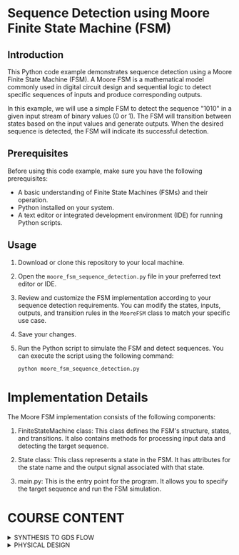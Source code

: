 

# Sequence Detection using Moore Finite State Machine (FSM)

## Introduction

This Python code example demonstrates sequence detection using a Moore Finite State Machine (FSM). A Moore FSM is a mathematical model commonly used in digital circuit design and sequential logic to detect specific sequences of inputs and produce corresponding outputs.

In this example, we will use a simple FSM to detect the sequence "1010" in a given input stream of binary values (0 or 1). The FSM will transition between states based on the input values and generate outputs. When the desired sequence is detected, the FSM will indicate its successful detection.

## Prerequisites

Before using this code example, make sure you have the following prerequisites:

- A basic understanding of Finite State Machines (FSMs) and their operation.
- Python installed on your system.
- A text editor or integrated development environment (IDE) for running Python scripts.

## Usage


1. Download or clone this repository to your local machine.

2. Open the `moore_fsm_sequence_detection.py` file in your preferred text editor or IDE.

3. Review and customize the FSM implementation according to your sequence detection requirements. You can modify the states, inputs, outputs, and transition rules in the `MooreFSM` class to match your specific use case.

4. Save your changes.

5. Run the Python script to simulate the FSM and detect sequences. You can execute the script using the following command:

   ```bash
   python moore_fsm_sequence_detection.py
   ```


# Implementation Details

The Moore FSM implementation consists of the following components:

1. FiniteStateMachine class: This class defines the FSM's structure, states, and transitions. It also contains methods for processing input data and detecting the target sequence.

2. State class: This class represents a state in the FSM. It has attributes for the state name and the output signal associated with that state.

3. main.py: This is the entry point for the program. It allows you to specify the target sequence and run the FSM simulation.

# COURSE CONTENT

</details>
<details>
<summary> SYNTHESIS TO GDS FLOW </summary>
<br>



# SYNTHESIS TO GDS FLOW:
      step1:
      iverilog Sequence_Detector_MOORE.v tb_Sequence_Detector_Moore_FSM.v -o output_fsm.out
      step2:
      ./output_fsm.out
      

![Screenshot from 2023-10-15 15-55-30](https://github.com/rohithgopakumar/pes_seq_moore_fsm/assets/131611312/84c1b337-621c-41ca-9cec-633f24ecde0d)


# SYNTHESIS USING YOSYS

![Screenshot from 2023-10-15 15-59-05](https://github.com/rohithgopakumar/pes_seq_moore_fsm/assets/131611312/8038c897-29a6-4eba-9a90-aa3be1f3e385)



![Screenshot from 2023-10-15 16-01-45](https://github.com/rohithgopakumar/pes_seq_moore_fsm/assets/131611312/a0c746d5-1d51-4567-b35a-e5fce4dc2d96)


# NETLIST

![Screenshot from 2023-10-15 15-10-16](https://github.com/rohithgopakumar/pes_seq_moore_fsm/assets/131611312/2be2da4c-5f4f-4455-93cb-40cf751256e7)




![Screenshot from 2023-10-15 15-10-36](https://github.com/rohithgopakumar/pes_seq_moore_fsm/assets/131611312/b8c668fd-8841-4948-a83e-0007719ecba9)


</details>
<details>
<summary> PHYSICAL DESIGN </summary>
<br>
# PHYSICAL DESIGN 


# Getting Started With OpenLane:

## Table of Contents

1) [Introduction](#introduction)
2) [Prerequisites](#prerequisites)
3) [Installation](#installation)
4) [Usage](#usage)

## 1)Introduction

Provide a brief introduction to your project here. Explain what it does and why it's useful.



### 2)Prerequisites

Before you begin, ensure you have met the following requirements:

- **Linux Operating System**: Your project works on Linux. You can specify the required distribution if necessary.

- **Docker**: Docker is used for managing dependencies and isolating the environment.

Replace with additional prerequisites, if any.

### 3)Installation

Use this section to describe how to install your project. You can provide step-by-step instructions or scripts here. For example:

1. Clone this repository to your local machine:

   ```bash
   git clone https://github.com/yourusername/your-project.git
   cd your-project
   ```

2. Set up the environment by pulling the Docker container:
   ```bash
   make build
   ```

3. Build the OpenLane tools:

   ```bash
   make openlane
   ```

4. Source the environment:

   ```bash
   source sourceme.sh
   ```

## 4)Usage

To run OpenLane, navigate to your project directory and use the provided run script:

   ```bash
      cd path/to/your/project
      run_designs
   ```
You can find more detailed usage instructions in the OpenLane documentation.

# Key Considerations

### 1. Functional Block Placement

Deciding where to place different functional blocks is crucial. Blocks that frequently exchange data should be positioned close to each other to minimize signal delays, while those with less interaction can be placed farther apart.

### 2. Power Distribution

Efficient power distribution networks are vital to ensure that all components receive a stable power supply. Careful consideration of power grid topology, voltage domains, and decoupling capacitors is necessary.

### 3. Signal Routing

Planning the routing of signals between blocks and components is critical for minimizing signal congestion, reducing wirelength, and maintaining signal integrity.

### 4. Clock Distribution

Designing a robust clock distribution network is essential for synchronizing operations across the chip. This involves determining clock sources, clock domains, and minimizing clock skew.

### 5. Thermal Management

Heat dissipation is a significant concern in chip design. Proper floor planning should include provisions for thermal management, such as placing power-hungry blocks away from critical areas and incorporating heat sinks.

### 6. Manufacturing Constraints

Compliance with manufacturing constraints, such as minimum feature size and design rule checks (DRC), is crucial to ensure that the chip can be fabricated successfully.

### 7. EDA Tools

Utilize Electronic Design Automation (EDA) tools for floor planning tasks. These tools assist in placement, routing, and verification processes, streamlining the design workflow.

## Table of Contents

1) [Preparation of the Design](#Preparation-of-the-Design)
2) [Running synthesis](#Running-synthesis)
3) [Running floorplan](#Running-floorplan)
  - [Installation](#installation)
- [Usage](#usage)
- [Directory Structure](#directory-structure)
- [Contributing](#contributing)
- [License](#license)





### 1) Preparation of the Design:
To get started with the Design preperation, follow these steps:

```bash
docker
./flow.tcl -interactive
require package openlane
prep -design <design_name>
```


![image](https://github.com/rohithgopakumar/pes_seq_moore_fsm/assets/131611312/032c2e25-13c5-4568-af36-aeb4e7e3c356)


we will get a meesage that says preperation complete which means the design file is ready to undergo synthesis.




### 2)Running synthesis:

In OpneLane use this commmand to run synthesis:
```bash
run_synthesis
```

this will run the synthesis 

![image](https://github.com/rohithgopakumar/pes_seq_moore_fsm/assets/131611312/5d014a06-9c44-4dad-9538-fa615bbf7f62)


![image](https://github.com/rohithgopakumar/pes_seq_moore_fsm/assets/131611312/b299d78c-8b82-469d-b670-cbd8a380f4ba)

If we get this prompt then we can conclude that the synthesis step has been completed 


### 3)Running floorplan:

![image](https://github.com/rohithgopakumar/pes_seq_moore_fsm/assets/131611312/1adc80ec-383b-4163-aeb5-509d37ee111e)


![image](https://github.com/rohithgopakumar/pes_seq_moore_fsm/assets/131611312/75d7274e-3797-40d7-85e9-6265e523de07)

we can use the magic command to view the layout design 
```bash
magic -T /home/rohithgopakumar/Downloads/sky130A.tech lef read ../../tmp/merged.nom.lef def read seq_det_moore_fsm.def &
```
this will use the magic tool to view the layout

### 4)Running placement and CTS:


![image](https://github.com/rohithgopakumar/pes_seq_moore_fsm/assets/131611312/f4919e3e-7894-4c05-ab33-ad065e6c4319)






### 5)Running routing:
![image](https://github.com/rohithgopakumar/pes_seq_moore_fsm/assets/131611312/d716ed6e-0121-4d5d-a810-21b3fbdc4c30)
![image](https://github.com/rohithgopakumar/pes_seq_moore_fsm/assets/131611312/c8d97693-4cb1-41d5-85f5-bde9325756d7)
